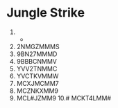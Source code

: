# Jungle Strike

1. -
2. 2NMGZMMMS
3. 9BN27MMMD
4. 9BBBCNMMV
5. YVV2TNMMC
6. YVCTKVMMW
7. MCXJMCMM7
8. MCZNKXMM9
9. MCL#JZMM9
10.# MCKT4LMM#

